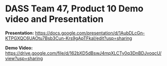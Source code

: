 # DASS Team 47, Product 10 Demo video and Presentation

**Presentation:** https://docs.google.com/presentation/d/1AubDLcGn-KTPGXQC6UAOtu7Bsb3Cun-Krs9gApTFkaI/edit?usp=sharing



**Demo Video:**  https://drive.google.com/file/d/162bXD5dBswJ4mpXLCTy0q3DnBDJvoqcU/view?usp=sharing

